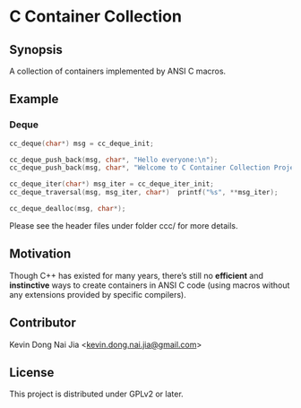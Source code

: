 # C Container Collection

## Synopsis

A collection of containers implemented by ANSI C macros.

## Example

### Deque

```C
cc_deque(char*) msg = cc_deque_init;

cc_deque_push_back(msg, char*, "Hello everyone:\n");
cc_deque_push_back(msg, char*, "Welcome to C Container Collection Project!\n");

cc_deque_iter(char*) msg_iter = cc_deque_iter_init;
cc_deque_traversal(msg, msg_iter, char*)  printf("%s", **msg_iter);

cc_deque_dealloc(msg, char*);
```

Please see the header files under folder ccc/ for more details.

## Motivation

Though C++ has existed for many years, there’s still no **efficient** and **instinctive** ways to create containers in ANSI C code (using macros without any extensions provided by specific compilers).

## Contributor

Kevin Dong Nai Jia <<kevin.dong.nai.jia@gmail.com>>

## License

This project is distributed under GPLv2 or later.
